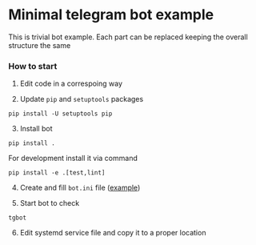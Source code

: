 Minimal telegram bot example
==============================

This is trivial bot example.
Each part can be replaced keeping the overall structure the same

### How to start

1. Edit code in a correspoing way

2. Update `pip` and `setuptools` packages

```shell
pip install -U setuptools pip 
```

3. Install bot

```shell
pip install .
```

For development install it via command

```shell
pip install -e .[test,lint]
```

4. Create and fill `bot.ini` file ([example](bot.ini.example))

5. Start bot to check

```shell
tgbot
```

6. Edit systemd service file and copy it to a proper location
